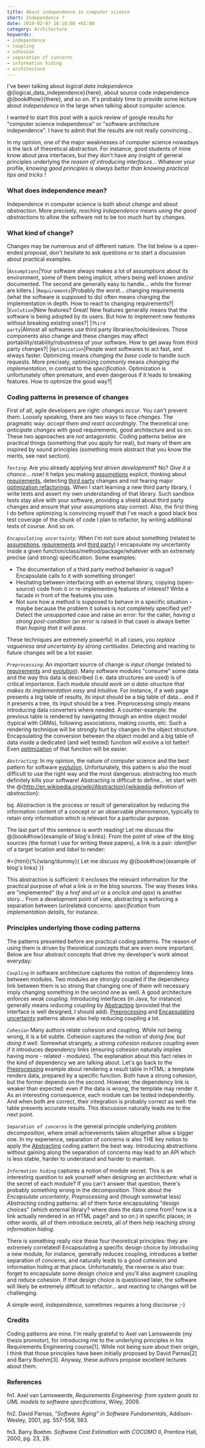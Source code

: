 ```yaml
--- 
title: About independence in computer science
short: Independence ?
date: 2010-02-07 16:10:00 +01:00
category: Architecture
keywords: 
- independence
- coupling
- cohesion
- separation of concerns
- information hiding
- architecture
---
```

I've been talking about _logical data independence_ @{logical_data_independence}{here}, about source code independence @{book#how}{there}, and so on. It's probably time to provide some lecture about _independence_ in the large when talking about computer science.

I wanted to start this post with a quick review of google results for "computer science independence" or "software architecture independence". I have to admit that the results are not really convincing...

In my opinion, one of the major weaknesses of computer science nowadays is the lack of theoretical abstraction. For instance, good students of mine know about java interfaces, but they don't have any insight of general principles underlying the _reason of introducing interfaces_... Whatever your profile, *knowing good principles is always better than knowing practical tips and tricks !*

### What does independence mean?

Independence in computer science is both about _change_ and about _abstraction_. More precisely, _reaching independence_ means _using the good abstractions_ to allow the software not to be too much hurt by _changes_. 

### What kind of change?

Changes may be numerous and of different nature. The list below is a open-ended proposal, don't hesitate to ask questions or to start a discussion about practical examples.

|<code>Assumptions</code>|Your software always makes a lot of assumptions about its environment, some of them being implicit, others being well known and/or documented. The second are generally easy to handle... while the former are killers.|
|<code>Requirements</code>|Probably the worst... changing requirements (what the software is supposed to do) often means changing the implementation in depth. How to react to changing requirements?|
|<code>Evolution</code>|New features? Great! New features generally means that the software is being adopted by its users. But how to implement new features without breaking existing ones?|
|<code>Third party</code>|Almost all softwares use third party libraries/tools/devices. Those components also change and these changes may affect portability/stability/robustness of your software. How to get away from third party changes?|
|<code>Optimization</code>|People want softwares to act fast, and always faster. Optimizing means _changing the base code_ to handle such requests. More precisely, optimizing commonly means _changing the implementation_, in contrast to the _specification_. Optimization is unfortunately often premature, and even dangerous if it leads to breaking features. How to optimize the good way?|

### Coding patterns in presence of changes

First of all, agile developers are right: *changes occur*.  You can't prevent them. Loosely speaking, there are two ways to face _changes_. The pragmatic way: _accept them and react accordingly_. The theoretical one: _anticipate changes_ with good requirements, good architecture and so on. These two approaches are *not* antagonistic. Coding patterns below are practical things (something that you apply for real), but many of them are inspired by sound principles (something more abstract that you know the merits, see next section).

*<code>Testing</code>*: Are you already applying _test driven development_? No? *Give it a chance*... *now!* It helps you making <u>assumptions</u> explicit, thinking about <u>requirements</u>, detecting <u>third party</u> changes and not fearing major <u>optimization refactorings</u>. When I start learning a new third party library, I write tests and assert my own understanding of that library. Such sandbox tests stay alive with your software, providing a shield about third party changes and  ensure that your assumptions stay correct. Also, the first thing I do before optimizing is convincing myself that I've reach a good black box test coverage of the chunk of code I plan to refactor, by writing additional tests of course. And so on.

*<code>Encapsulating uncertainty</code>*: When I'm not sure about something (related to <u>assumptions</u>, <u>requirements</u> and <u>third party</u>) I encapsulate my uncertainty inside a given function/class/method/package/whatever with an extremely precise (and strong) specification. Some examples: 

* The documentation of a third party method behavior is vague? Encapsulate calls to it with something stronger!
* Hesitating between interfacing with an external library, copying (open-source) code from it or re-implementing features of interest? Write a facade in front of the features you use.
* Not sure how a method is supposed to behave in a specific situation - maybe because the problem it solves is not completely specified yet? Detect the unsupported case and raise an error: for the caller, _having a strong post-condition_ (an error is raised in that case) is always better than _hoping that it will pass_.

These techniques are extremely powerful: in all cases, you *replace vagueness and uncertainty by strong certitudes*. Detecting and reacting to future changes will be a lot easier.

*<code>Preprocessing</code>*: An important source of change is _input change_ (related to <u>requirements</u> and <u>evolution</u>). Many software modules "consume" some data and the way this data is described (i.e. data structures are used) is of critical importance. Each module should *work on a data-structure that makes its implementation easy* and intuitive. For instance, if a web page presents a big table of results, its input should be a big table of data... and if it presents a tree, its input should be a tree. Preprocessing simply means introducing data converters where needed. A counter-example: the previous table is rendered by navigating through an entire object model (typical with ORMs), following associations, making counts, etc. Such a rendering technique will be strongly hurt by changes in the object structure. Encapsulating the conversion between the object model and a big table of data inside a dedicated (and well tested) function will evolve a lot better! Even <u>optimization</u> of that function will be easier.

*<code>Abstracting</code>*: In my opinion, the nature of computer science and the best pattern for software <u>evolution</u>. Unfortunately, this pattern is also the most difficult to use the right way and the most dangerous: abstracting too much definitely kills your software! Abstracting is difficult to define... let start with the @{http://en.wikipedia.org/wiki/Abstraction}{wikipedia definition of _abstraction_}:

bq. Abstraction is the process or result of generalization by reducing the information content of a concept or an observable phenomenon, typically to retain only information which is relevant for a particular purpose.

The last part of this sentence is worth reading! Let me discuss the @{book#how}{example of blog's links}. From the point of view of the blog sources (the format I use for writing these papers), a link is a pair: _identifier_ of a target location and _label_ to render:

#<{html}{%{wlang/dummy}{ Let me discuss my @{book#how}{example of blog's links} }}

This abstraction is sufficient: it encloses the relevant information for the practical purpose of what a link _is_ in the blog sources. The way theses links are "implemented" (by a _href and url_ or a _onclick and ajax_) is another story... From a development point of view, abstracting is enforcing a separation between (un)related concerns: _specification_ from _implementation details_, for instance.

### Principles underlying those coding patterns

The patterns presented before are practical coding patterns. The reason of using them is driven by theoretical concepts that are even more important. Below are four abstract concepts that drive my developer's work almost everyday:

*<code>Coupling</code>* in software architecture captures the notion of dependency links between modules. Two modules are strongly coupled if the dependency link between them is so strong that changing one of them will necessary imply changing something in the second one as well. A good architecture enforces *weak coupling*. Introducing interfaces (in Java, for instance) generally means _reducing coupling_ by <u>Abstracting</u> (provided that the interface is well designed, I should add). <u>Preprocessing</u> and <u>Encapsulating uncertainty</u> patterns above also help reducing coupling a lot. 

*<code>Cohesion</code>* Many authors relate cohesion and coupling. While not being wrong, it is a bit subtle. Cohesion captures the notion of _doing few, but doing it well_. Somewhat strangely, a *strong cohesion* _reduces_ coupling even if it introduces dependency links (ensuring cohesion naturally implies having more - related - modules). The explanation about this fact relies in the kind of dependency we are talking about. Let's go back to the <u>Preprocessing</u> example about rendering a result table in HTML: a template renders data, prepared by a specific function. Both have a strong cohesion, but the former depends on the second. However, the dependency link is weaker than expected: even if the data is wrong, the template may render it. As an interesting consequence, each module can be tested independently. And when both are correct, their integration is probably correct as well: the table presents accurate results. This discussion naturally leads me to the next point.

*<code>Separation of concerns</code>* is the general principle underlying _problem decomposition_, where small achievements taken altogether allow a bigger one. In my experience, separation of concerns is also THE key notion to apply the <u>Abstracting</u> coding pattern the best way. Introducing abstractions without gaining along the separation of concerns may lead to an API which is  less stable, harder to understand and harder to maintain.

*<code>Information hiding</code>* captures a notion of module _secret_. This is an interesting question to ask yourself when designing an architecture: what is the secret of each module? If you can't answer that question, there's probably something wrong in the decomposition. Think about the _Encapsulate uncertainty_, _Preprocessing_ and (though somewhat less) _Abstracting_ coding patterns: all of them force encapsulating "design choices" (which external library? where does the data come from? how is a link actually rendered in an HTML page? and so on.) in specific places; in other words, all of them introduce secrets, all of them help reaching *strong information hiding*.

There is something really nice these four theoretical principles: they are extremely correlated! Encapsulating a specific design choice by introducing a new module, for instance, generally reduces coupling, introduces a better separation of concerns, and naturally leads to a good cohesion and information hiding at that place. Unfortunately, the reverse is also true: forget to encapsulate some design choice and you'll also augment coupling and reduce cohesion. If that design choice is questioned later, the software will likely be extremely difficult to refactor... and reacting to changes will be challenging.

A simple word, _independence_, sometimes requires a long discourse ;-)

### Credits

Coding patterns are mine. I'm really grateful to Axel van Lamsweerde (my thesis promotor), for introducing me to the underlying principles in his Requirements Engineering course[1]. While not being sure about their origin, I think that those principles have been initially proposed by David Parnas[2] and Barry Boehm[3]. Anyway, these authors propose excellent lectures about them.

### References

fn1. Axel van Lamsweerde, _Requirements Engineering: from system goals to UML models to software specifications_, Wiley, 2009.

fn2. David Parnas, _"Software Aging" in Software Fundamentals_, Addison-Wesley, 2001, pg. 557-558, 563.

fn3. Barry Boehm. _Software Cost Estimation with COCOMO II_, Prentice Hall, 2000, pg. 23, 28.